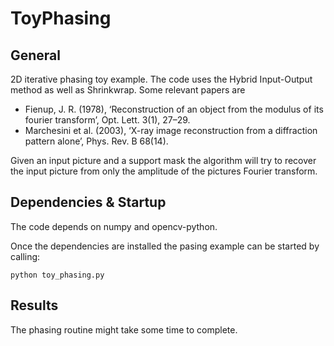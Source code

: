 # ToyPhasing
## General
2D iterative phasing toy example.
The code uses the Hybrid Input-Output method as well as Shrinkwrap.
Some relevant papers are
* Fienup, J. R. (1978), ‘Reconstruction of an object from the modulus of its fourier transform’, Opt. Lett. 3(1), 27–29.
* Marchesini et al. (2003), ‘X-ray image reconstruction from a diffraction pattern alone’, Phys. Rev. B 68(14).

Given an input picture and a support mask the algorithm will try to recover the input picture from only the amplitude of the pictures Fourier transform.

## Dependencies & Startup
The code depends on numpy and opencv-python.

Once the dependencies are installed the pasing example can be started by calling:

    python toy_phasing.py

## Results
The phasing routine might take some time to complete.

